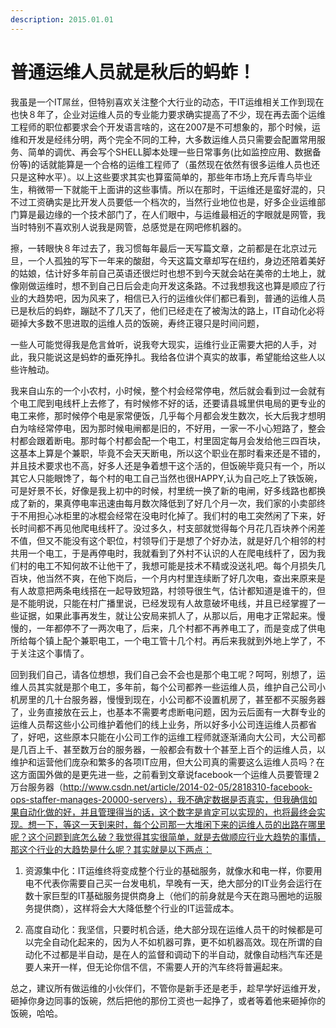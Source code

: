 ```yaml
---
description: 2015.01.01
---
```


# 普通运维人员就是秋后的蚂蚱！



我虽是一个IT屌丝，但特别喜欢关注整个大行业的动态，干IT运维相关工作到现在也快８年了，企业对运维人员的专业能力要求确实提高了不少，现在再去面个运维工程师的职位都要求会个开发语言啥的，这在2007是不可想象的，那个时候，运维和开发是经纬分明，两个完全不同的工种，大多数运维人员只需要会配置常用服务、简单的调优、再会写个SHELL脚本处理一些日常事务\(比如监控应用、数据备份等\)的话就能算是一个合格的运维工程师了（虽然现在依然有很多运维人员也还只是这种水平）。以上这些要求其实也算蛮简单的，那些年市场上充斥青鸟毕业生，稍微带一下就能干上面讲的这些事情。所以在那时，干运维还是蛮好混的，只不过工资确实是比开发人员要低一个档次的，当然行业地位也是，好多企业运维部门算是最边缘的一个技术部门了，在人们眼中，与运维最相近的字眼就是网管，我当时特别不喜欢别人说我是网管，总感觉是在网吧修机器的。

擦，一转眼快８年过去了，我习惯每年最后一天写篇文章，之前都是在北京过元旦，一个人孤独的写下一年来的酸甜，今天这篇文章却写在纽约，身边还陪着美好的姑娘，估计好多年前自己英语还很烂时也想不到今天就会站在美帝的土地上，就像刚做运维时，想不到自己日后会走向开发这条路。不过我想我这也算是顺应了行业的大趋势吧，因为风来了，相信已入行的运维伙伴们都已看到，普通的运维人员已是秋后的蚂蚱，蹦跶不了几天了，他们已经走在了被淘汰的路上，IT自动化必将砸掉大多数不思进取的运维人员的饭碗，寿终正寝只是时间问题，

一些人可能觉得我是危言耸听，说我夸大现实，运维行业正需要大把的人手，对此，我只能说这是蚂蚱的垂死挣扎。我给各位讲个真实的故事，希望能给这些人以些许触动。

我来自山东的一个小农村，小时候，整个村会经常停电，然后就会看到过一会就有个电工爬到电线杆上去修了，有时候修不好的话，还要请县城里供电局的更专业的电工来修，那时候停个电是家常便饭，几乎每个月都会发生数次，长大后我才想明白为啥经常停电，因为那时候电闸都是旧的，不好用，一家一不小心短路了，整会村都会跟着断电。那时每个村都会配一个电工，村里固定每月会发给他三四百块，这基本上算是个兼职，毕竟不会天天断电，所以这个职业在那时看来还是不错的，并且技术要求也不高，好多人还是争着想干这个活的，但饭碗毕竟只有一个，所以其它人只能眼馋了，每个村的电工自己当然也很HAPPY,认为自己吃上了铁饭碗，可是好景不长，好像是我上初中的时候，村里统一换了新的电闸，好多线路也都换成了新的，果真停电率迅速由每月数次降低到了好几个月一次，我们家的小卖部终于不用担心冰柜里的冰棍会经常在没电时化掉了。我们村的电工突然闲了下来，好长时间都不再见他爬电线杆了。没过多久，村支部就觉得每个月花几百块养个闲差不值，但又不能没有这个职位，村领导们于是想了个好办法，就是好几个相邻的村共用一个电工，于是再停电时，我就看到了外村不认识的人在爬电线杆了，因为我们村的电工不知何故不让他干了，我想可能是技术不精或没送礼吧。每个月损失几百块，他当然不爽，在他下岗后，一个月内村里连续断了好几次电，查出来原来是有人故意把两条电线搭在一起导致短路，村领导很生气，估计都知道是谁干的，但是不能明说，只能在村广播里说，已经发现有人故意破坏电线，并且已经掌握了一些证据，如果此事再发生，就让公安局来抓人了，从那以后，用电才正常起来。慢慢的，一年都停不了一两次电了，后来，几个村都不再养电工了，而是变成了供电所给每个镇上配个兼职电工，一个电工管十几个村。再后来我就到外地上学了，不于关注这个事情了。

回到我们自己，请各位想想，我们自己会不会也是那个电工呢？呵呵，别想了，运维人员其实就是那个电工，多年前，每个公司都养一些运维人员，维护自己公司小机房里的几十台服务器，慢慢到现在，小公司都不设置机房了，甚至都不买服务器了，业务直接放在云上，也基本不需要考虑断电问题，因为云后面有一大群专业的运维人员帮这些小公司维护着他们的线上业务，所以好多小公司连运维人员都省了，好吧，这些原本只能在小公司工作的运维工程师就逐渐涌向大公司，大公司都是几百上千、甚至数万台的服务器，一般都会有数十个甚至上百个的运维人员，以维护和运营他们庞杂和繁多的各项IT应用，但大公司真的需要这么运维人员吗？在这方面国外做的是更先进一些，之前看到文章说facebook一个运维人员要管理２万台服务器（http://www.csdn.net/article/2014-02-05/2818310-facebook-ops-staffer-manages-20000-servers），我不确定数据是否真实，但我确信如果自动化做的好，并且管理得当的话，这个数字是肯定可以实现的，也将最终会实现。想一下，等这一天到来时，每个公司那一大堆闲下来的运维人员的出路在哪里呢？这个问题到底怎么破？我觉得其实很简单，就是去做顺应行业大趋势的事情，那这个行业的大趋势是什么呢？其实就是以下两点：

1.	资源集中化：IT运维终将变成整个行业的基础服务，就像水和电一样，你要用电不代表你需要自己买一台发电机，早晚有一天，绝大部分的IT业务会运行在数十家巨型的IT基础服务提供商身上（他们的前身就是今天在跑马圈地的运服务提供商），这样将会大大降低整个行业的IT运营成本。

2.	高度自动化：我坚信，只要时机合适，绝大部分现在运维人员干的时候都是可以完全自动化起来的，因为人不如机器可靠，更不如机器高效。现在所谓的自动化不过都是半自动，是在人的监督和调动下的半自动，就像自动档汽车还是要人来开一样，但无论你信不信，不需要人开的汽车终将普遍起来。

总之，建议所有做运维的小伙伴们，不管你是新手还是老手，趁早学好运维开发，砸掉你身边同事的饭碗，然后把他的那份工资也一起挣了，或者等着他来砸掉你的饭碗，哈哈。




